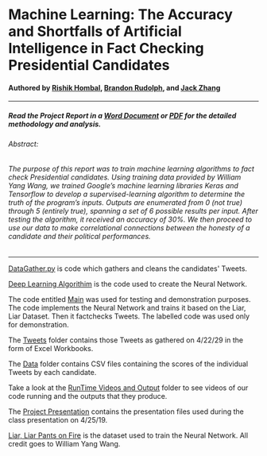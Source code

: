 # Machine Learning: The Accuracy and Shortfalls of Artificial Intelligence in Fact Checking Presidential Candidates

#### Authored by [Rishik Hombal](rsh83@case.edu), [Brandon Rudolph](brr30@case.edu), and [Jack Zhang](cxz416@case.edu)
***
##### Read the Project Report in a [Word Document](https://github.com/blazepower/DSCI_133_Project/tree/master/Project_Report.docx) or [PDF](https://github.com/blazepower/DSCI_133_Project/tree/master/Project_Report.pdf) for the detailed methodology and analysis.

###### Abstract:
###### The purpose of this report was to train machine learning algorithms to fact check Presidential candidates. Using training data provided by William Yang Wang, we trained Google’s machine learning libraries Keras and Tensorflow to develop a supervised-learning algorithm to determine the truth of the program’s inputs. Outputs are enumerated from 0 (not true) through 5 (entirely true), spanning a set of 6 possible results per input. After testing the algorithm, it received an accuracy of 30%. We then proceed to use our data to make correlational connections between the honesty of a candidate and their political performances.
***

[DataGather.py](https://github.com/blazepower/DSCI_133_Project/blob/master/DataGather.py) is code which gathers and cleans the candidates' Tweets.

[Deep Learning Algorithim](https://github.com/blazepower/DSCI_133_Project/blob/master/DeepLearningAlgorithim.py) is the code used to create the Neural Network.

The code entitled [Main](https://github.com/blazepower/DSCI_133_Project/blob/master/Main.py) was used for testing and demonstration purposes.  The code implements the Neural Network and trains it based on the Liar, Liar Dataset.  Then it factchecks Tweets. The labelled code was used only for demonstration.

The [Tweets](https://github.com/blazepower/DSCI_133_Project/tree/master/Tweets) folder contains those Tweets as gathered on 4/22/29 in the form of Excel Workbooks.

The [Data](https://github.com/blazepower/DSCI_133_Project/tree/master/Data) folder contains CSV files containing the scores of the individual Tweets by each candidate.

Take a look at the [RunTime Videos and Output](https://github.com/blazepower/DSCI_133_Project/tree/master/RunTime_Videos_and_Output) folder to see videos of our code running and the outputs that they produce.

The [Project Presentation](https://github.com/blazepower/DSCI_133_Project/blob/master/Project_Presentation.pdf) contains the presentation files used during the class presentation on 4/25/19.

[Liar, Liar Pants on Fire](https://github.com/blazepower/DSCI_133_Project/blob/master/liar_dataset.zip) is the dataset used to train the Neural Network.  All credit goes to William Yang Wang.
